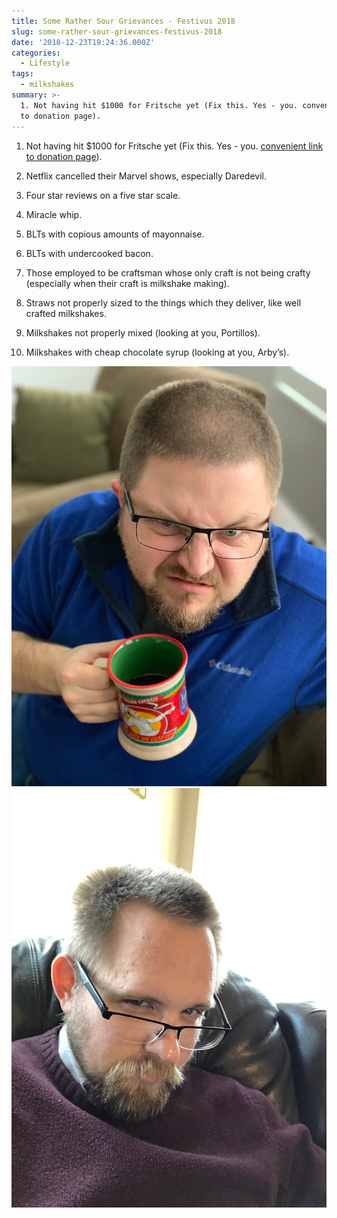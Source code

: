 ```yaml
---
title: Some Rather Sour Grievances - Festivus 2018
slug: some-rather-sour-grievances-festivus-2018
date: '2018-12-23T19:24:36.000Z'
categories:
  - Lifestyle
tags:
  - milkshakes
summary: >-
  1. Not having hit $1000 for Fritsche yet (Fix this. Yes - you. convenient link
  to donation page).
---
```


1. Not having hit $1000 for Fritsche yet (Fix this. Yes - you. [convenient link to donation page](https://twistoflemonpod.com/fritsche/)).

2. Netflix cancelled their Marvel shows, especially Daredevil.

3. Four star reviews on a five star scale.

4. Miracle whip.

5. BLTs with copious amounts of mayonnaise.

6. BLTs with undercooked bacon.

7. Those employed to be craftsman whose only craft is not being crafty (especially when their craft is milkshake making).

8. Straws not properly sized to the things which they deliver, like well crafted milkshakes.

9. Milkshakes not properly mixed (looking at you, Portillos).

10. Milkshakes with cheap chocolate syrup (looking at you, Arby’s).

![Angry Lemon](/content/blog/2018-12-23/lemon-angry.png) ![Angry Kohlmeier](/content/blog/2018-12-23/kohlmeier-angry.jpg "Stan didn't like my selfie because it didn't look angry enough. I thought it was good enough to add here.")
